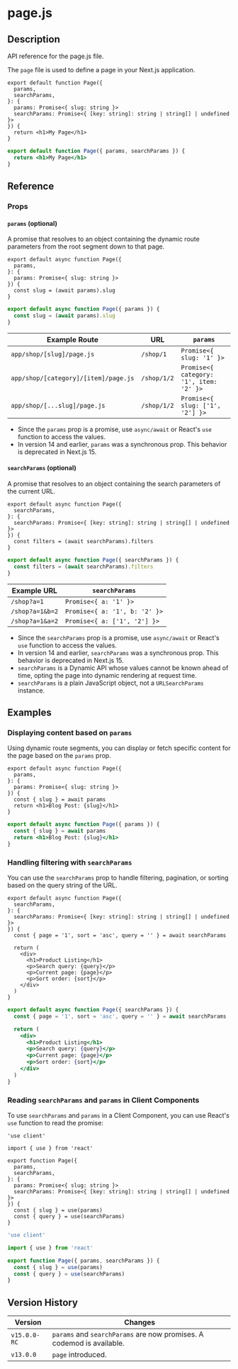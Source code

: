 # page.js

## Description

API reference for the page.js file.

The `page` file is used to define a page in your Next.js application.

```tsx
export default function Page({
  params,
  searchParams,
}: {
  params: Promise<{ slug: string }>
  searchParams: Promise<{ [key: string]: string | string[] | undefined }>
}) {
  return <h1>My Page</h1>
}
```

```jsx
export default function Page({ params, searchParams }) {
  return <h1>My Page</h1>
}
```

## Reference

### Props

#### `params` (optional)

A promise that resolves to an object containing the dynamic route parameters from the root segment down to that page.

```tsx
export default async function Page({
  params,
}: {
  params: Promise<{ slug: string }>
}) {
  const slug = (await params).slug
}
```

```jsx
export default async function Page({ params }) {
  const slug = (await params).slug
}
```

Example Route | URL | `params`
--- | --- | ---
`app/shop/[slug]/page.js` | `/shop/1` | `Promise<{ slug: '1' }>`
`app/shop/[category]/[item]/page.js` | `/shop/1/2` | `Promise<{ category: '1', item: '2' }>`
`app/shop/[...slug]/page.js` | `/shop/1/2` | `Promise<{ slug: ['1', '2'] }>` 

- Since the `params` prop is a promise, use `async/await` or React's `use` function to access the values.
- In version 14 and earlier, `params` was a synchronous prop. This behavior is deprecated in Next.js 15.

#### `searchParams` (optional)

A promise that resolves to an object containing the search parameters of the current URL.

```tsx
export default async function Page({
  searchParams,
}: {
  searchParams: Promise<{ [key: string]: string | string[] | undefined }>
}) {
  const filters = (await searchParams).filters
}
```

```jsx
export default async function Page({ searchParams }) {
  const filters = (await searchParams).filters
}
```

Example URL | `searchParams`
--- | ---
`/shop?a=1` | `Promise<{ a: '1' }>`
`/shop?a=1&b=2` | `Promise<{ a: '1', b: '2' }>`
`/shop?a=1&a=2` | `Promise<{ a: ['1', '2'] }>` 

- Since the `searchParams` prop is a promise, use `async/await` or React's `use` function to access the values.
- In version 14 and earlier, `searchParams` was a synchronous prop. This behavior is deprecated in Next.js 15.
- `searchParams` is a Dynamic API whose values cannot be known ahead of time, opting the page into dynamic rendering at request time.
- `searchParams` is a plain JavaScript object, not a `URLSearchParams` instance.

## Examples

### Displaying content based on `params`

Using dynamic route segments, you can display or fetch specific content for the page based on the `params` prop.

```tsx
export default async function Page({
  params,
}: {
  params: Promise<{ slug: string }>
}) {
  const { slug } = await params
  return <h1>Blog Post: {slug}</h1>
}
```

```jsx
export default async function Page({ params }) {
  const { slug } = await params
  return <h1>Blog Post: {slug}</h1>
}
```

### Handling filtering with `searchParams`

You can use the `searchParams` prop to handle filtering, pagination, or sorting based on the query string of the URL.

```tsx
export default async function Page({
  searchParams,
}: {
  searchParams: Promise<{ [key: string]: string | string[] | undefined }>
}) {
  const { page = '1', sort = 'asc', query = '' } = await searchParams

  return (
    <div>
      <h1>Product Listing</h1>
      <p>Search query: {query}</p>
      <p>Current page: {page}</p>
      <p>Sort order: {sort}</p>
    </div>
  )
}
```

```jsx
export default async function Page({ searchParams }) {
  const { page = '1', sort = 'asc', query = '' } = await searchParams

  return (
    <div>
      <h1>Product Listing</h1>
      <p>Search query: {query}</p>
      <p>Current page: {page}</p>
      <p>Sort order: {sort}</p>
    </div>
  )
}
```

### Reading `searchParams` and `params` in Client Components

To use `searchParams` and `params` in a Client Component, you can use React's `use` function to read the promise:

```tsx
'use client'

import { use } from 'react'

export function Page({
  params,
  searchParams,
}: {
  params: Promise<{ slug: string }>
  searchParams: Promise<{ [key: string]: string | string[] | undefined }>
}) {
  const { slug } = use(params)
  const { query } = use(searchParams)
}
```

```js
'use client'

import { use } from 'react'

export function Page({ params, searchParams }) {
  const { slug } = use(params)
  const { query } = use(searchParams)
}
```

## Version History

Version | Changes
--- | ---
`v15.0.0-RC` | `params` and `searchParams` are now promises. A codemod is available.
`v13.0.0` | `page` introduced.